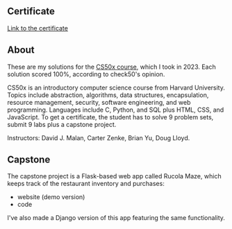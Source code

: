 ## Certificate
[Link to the certificate](https://certificates.cs50.io/6671bc59-3f97-4612-b8c2-d6aff957674d.pdf?size=letter)

## About
These are my solutions for the [CS50x course](https://cs50.harvard.edu/x/2023/), which I took in 2023. Each solution scored 100%, according to check50's opinion. 

CS50x is an introductory computer science course from Harvard University. Topics include abstraction, algorithms, data structures, encapsulation, resource management, security, software engineering, and web programming. Languages include C, Python, and SQL plus HTML, CSS, and JavaScript. To get a certificate, the student has to solve 9 problem sets, submit 9 labs plus a capstone project.

Instructors: David J. Malan, Carter Zenke, Brian Yu, Doug Lloyd.

## Capstone
The capstone project is a Flask-based web app called Rucola Maze, which keeps track of the restaurant inventory and purchases:
- website (demo version)
- code

I've also made a Django version of this app featuring the same functionality.